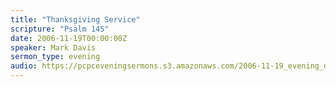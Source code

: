 ```yaml
---
title: "Thanksgiving Service"
scripture: "Psalm 145"
date: 2006-11-19T00:00:00Z
speaker: Mark Davis
sermon_type: evening
audio: https://pcpceveningsermons.s3.amazonaws.com/2006-11-19_evening_davis.mp3 
---
```



